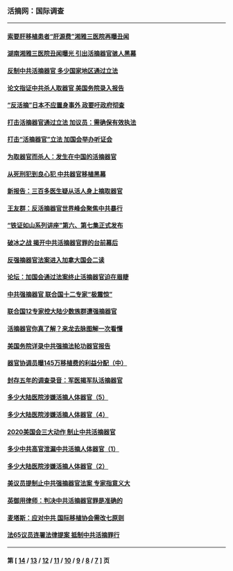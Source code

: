 ### 活摘网：国际调查
---
#### [索要肝移植患者“肝源费”湘雅三医院再曝丑闻](../../pages/nf5947/n14055320.md?09280430) 
#### [湖南湘雅三医院丑闻曝光 引出活摘器官骇人黑幕](../../pages/nf5947/n14051847.md?09280430) 
#### [反制中共活摘器官 多少国家地区通过立法](../../pages/nf5947/n14009863.md?09280430) 
#### [论文指证中共杀人取器官 美国务院录入报告](../../pages/nf5947/n13999890.md?09280430) 
#### [“反活摘”日本不应置身事外 政要吁政府彻查](../../pages/nf5947/n13971188.md?09280430) 
#### [打击活摘器官通过立法 加议员：需确保有效执法](../../pages/nf5947/n13886356.md?09280430) 
#### [打击“活摘器官”立法 加国会举办听证会](../../pages/nf5947/n13869362.md?09280430) 
#### [为取器官而杀人：发生在中国的活摘器官](../../pages/nf5947/n13794731.md?09280430) 
#### [从死刑犯到良心犯 中共器官移植黑幕](../../pages/nf5947/n13764669.md?09280430) 
#### [新报告：三百多医生疑从活人身上摘取器官](../../pages/nf5947/n13703044.md?09280430) 
#### [王友群：反活摘器官世界峰会聚焦中共暴行](../../pages/nf5947/n13250738.md?09280430) 
#### [“铁证如山系列讲座”第六、第七集正式发布](../../pages/nf5947/n13106287.md?09280430) 
#### [破冰之战 揭开中共活摘器官罪的台前幕后](../../pages/nf5947/n13082457.md?09280430) 
#### [反强摘器官法案进入加拿大国会二读](../../pages/nf5947/n13033450.md?09280430) 
#### [论坛：加国会通过法案终止活摘器官迫在眉睫](../../pages/nf5947/n13029839.md?09280430) 
#### [中共强摘器官 联合国十二专家“极震惊”](../../pages/nf5947/n13024313.md?09280430) 
#### [联合国12专家控大陆少数族群遭强摘器官](../../pages/nf5947/n13023877.md?09280430) 
#### [活摘器官你真了解？来龙去脉图解一次看懂](../../pages/nf5947/n13013820.md?09280430) 
#### [美国务院详录中共强摘法轮功器官报告](../../pages/nf5947/n12944519.md?09280430) 
#### [器官协调员曝145万移植费的利益分配（中）](../../pages/nf5947/n12894547.md?09280430) 
#### [封存五年的调查录音：军医揭军队活摘器官](../../pages/nf5947/n12798692.md?09280430) 
#### [多少大陆医院涉嫌活摘人体器官（5）](../../pages/nf5947/n12768383.md?09280430) 
#### [多少大陆医院涉嫌活摘人体器官（4）](../../pages/nf5947/n12664434.md?09280430) 
#### [2020美国会三大动作 制止中共活摘器官](../../pages/nf5947/n12682004.md?09280430) 
#### [多少中共高官泄漏中共活摘人体器官（1）](../../pages/nf5947/n12671234.md?09280430) 
#### [多少大陆医院涉嫌活摘人体器官（2）](../../pages/nf5947/n12655589.md?09280430) 
#### [美议员提制止中共强摘器官法案 专家指意义大](../../pages/nf5947/n12630561.md?09280430) 
#### [英御用律师：判决中共活摘器官罪是准确的](../../pages/nf5947/n12580740.md?09280430) 
#### [麦塔斯：应对中共 国际移植协会需改七原则](../../pages/nf5947/n12514711.md?09280430) 
#### [法65议员连署法律提案 抵制中共活摘罪行](../../pages/nf5947/n12437047.md?09280430) 

---
#### 第 [ [14](./14.md?09280430) / [13](./13.md?09280430) / [12](./12.md?09280430) / [11](./11.md?09280430) / [10](./10.md?09280430) / [9](./9.md?09280430) / [8](./8.md?09280430) / [7](./7.md?09280430) ] 页
